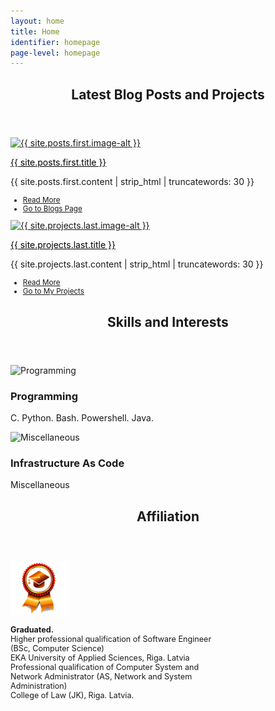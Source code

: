 ```yaml
---
layout: home
title: Home
identifier: homepage
page-level: homepage
---
```


<section>
	<header class="major">
		<h2>Latest Blog Posts and Projects</h2>
	</header>
	<div class="posts">
		<article>
			<a href="{{ site.posts.first.url | absolute_url  }}" class="image">
				<picture>
                <source data-srcset="{{ site.posts.first.image-webp | absolute_url }}" type="image/webp" >
                <source data-srcset="{{ site.posts.first.image | absolute_url }}" type="image/jpeg" > 
                <img src="{{ site.posts.first.image-thumb | absolute_url }}" alt="{{ site.posts.first.image-alt }}" data-src="{{ site.posts.first.image | absolute_url }}"  class="lazyload" />
                </picture> 
			</a>
			<p><a style="color: black; font-weight: 400;" href="{{ site.posts.first.url | absolute_url }}">{{ site.posts.first.title }}</a></p>
			<p>{{ site.posts.first.content | strip_html | truncatewords: 30 }}</p>
			<ul class="actions" style="font-size: smaller;">
				<li><a href="{{ site.posts.first.url | absolute_url  }}" class="button icon fa-angle-double-right">Read More</a></li>
				<li><a href="{{ 'blogs' | absolute_url  }}" class="button special icon fa-pencil-square-o">Go to Blogs Page</a></li>
			</ul>
		</article>
		<article>
			<a href="{{ site.projects.last.url | absolute_url  }}" class="image">
				<picture>
                <source data-srcset="{{ site.projects.last.image-webp | absolute_url }}" type="image/webp" >
                <source data-srcset="{{ site.projects.last.image | absolute_url }}" type="image/jpeg" > 
                <img src="{{ site.projects.last.image-thumb | absolute_url }}" alt="{{ site.projects.last.image-alt }}" data-src="{{ site.projects.last.image | absolute_url }}"  class="lazyload" />
                </picture> 
			</a>
			<p><a style="color: black; font-weight: 400;"  href="{{ site.projects.last.url | absolute_url }}">{{ site.projects.last.title }}</a></p>
			<p>{{ site.projects.last.content | strip_html | truncatewords: 30 }}</p>
			<ul class="actions" style="font-size: smaller;">
				<li><a href="{{ site.projects.last.url | absolute_url  }}" class="button icon fa-angle-double-right">Read More</a></li>
				<li><a href="{{ 'repos' | absolute_url }} " class="button special icon fa-paper-plane">Go to My Projects</a></li>
			</ul>
		</article>
		</div>
	</section>

  


<!-- Section -->
<section>
	<header class="major">
		<!-- <a href="{{ 'cv.html' | absolute_url }}">Curriculum Vitae</a> -->
		<h2>Skills and Interests</h2>
	</header>
	<div class="features">
		<article>
			<!-- <span class="icon fa-rocket"></span> -->
			<span style="padding-right:15px; display:inline-block;">
            <img alt="Programming" src="assets/images/ico-py-thumb.png" data-src="assets/images/ico-py.png"   class="lazyload" width="80" />
			</span>
			<div class="content">
				<h3>Programming</h3>
				<p>C. Python. Bash. Powershell. Java. </p>
			</div>
		</article>
		<article>
			<!-- <span class="icon fa-rocket"></span> -->
			<span style="padding-right:15px; display:inline-block;"><img alt="Miscellaneous" src="assets/images/ico-misc-thumb.png" data-src="assets/images/ico-misc.png"   class="lazyload" width="80" />
			</span>
			<div class="content">
				<h3>Infrastructure As Code</h3>
				<p>Miscellaneous</p>
			</div>
		</article>
	</div>
</section>


<section>
	<header class="major">
		<h2>Affiliation</h2>
	</header>
	<div class="features">


<article style="width: 70%;">
	<span style="padding-right:15px; display:inline-block;">
		<picture>
                <source data-srcset="assets/images/crest-iitbhu-180.webp" type="image/webp" >
                <source data-srcset="assets/images/crest-iitbhu-180.png" type="image/png" > 
                <img src="assets/images/crest-iitbhu-180.png" alt="IIT BHU Crest" width="90"  class="lazyload" />
                </picture>
	</span>
	<div class="content">
		<p style="font-size: 90%;"><b>Graduated.</b><br>
			Higher professional qualification of Software Engineer (BSc, Computer Science)<br>
		 EKA University of Applied Sciences, Riga. Latvia<br>
			Professional qualification of Computer System and Network Administrator (AS, Network and System Administration)<br>
		College of Law (JK), Riga. Latvia.
	</p>
	</div>
</article>
<br>



<!-- 
<article style="width: auto;">
	<span style="padding-right:15px; display:inline-block;">
	<div class="crest-row" style="width: 200px;" >
  <div class="crest-column">
    <picture>
                <source data-srcset="assets/images/crest-uwa-180.webp" type="image/webp" >
                <source data-srcset="assets/images/crest-uwa-180.png" type="image/png" > 
                <img src="assets/images/crest-uwa-180.png" alt="UWA Perth Crest" width="90"  class="lazyload" />
                </picture>
  </div>
  <div class="crest-column">
    <picture>
                <source data-srcset="assets/images/crest-icrar-180.webp" type="image/webp" >
                <source data-srcset="assets/images/crest-icrar-180.png" type="image/png" > 
                <img src="assets/images/crest-icrar-180.png" alt="ICRAR Crest" width="90"  class="lazyload" />
                </picture>width="100%"/>
  </div>
</div> 
	
</span>
	<div class="content">
		<p style="font-size: 80%;"><b>PhD Student (ICRAR)</b><br>
			Astronomy and Astrophysics.<br>
		    The University of Western Australia<br>
		    35 Stirling Highway, 6009 Perth, Australia.</p>
	</div>
</article>
 -->

</div>


</section>
